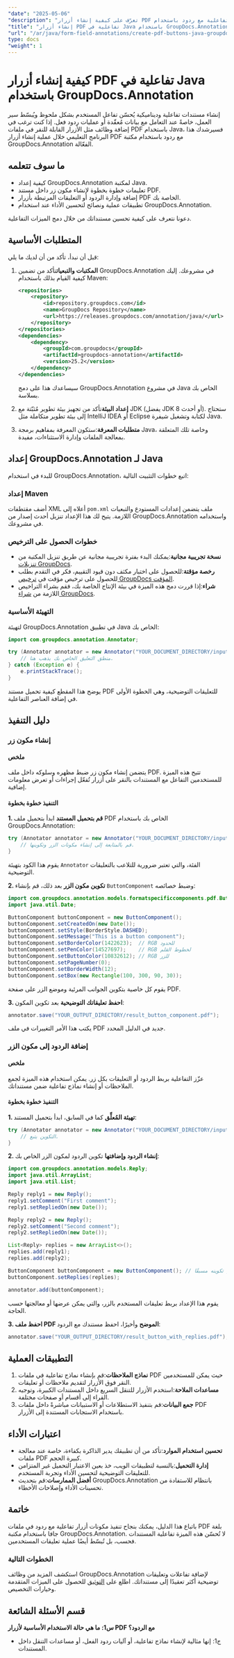 ```yaml
---
"date": "2025-05-06"
"description": "تعرّف على كيفية إنشاء أزرار PDF تفاعلية مع ردود باستخدام GroupDocs.Annotation لجافا. اتبع هذا الدليل خطوة بخطوة لتحسين تفاعلية المستندات."
"title": "إنشاء أزرار PDF تفاعلية في Java باستخدام GroupDocs.Annotation - دليل كامل"
"url": "/ar/java/form-field-annotations/create-pdf-buttons-java-groupdocs-annotation/"
type: docs
"weight": 1
---
```


# كيفية إنشاء أزرار PDF تفاعلية في Java باستخدام GroupDocs.Annotation
إنشاء مستندات تفاعلية وديناميكية يُحسّن تفاعل المستخدم بشكل ملحوظ ويُبسّط سير العمل، خاصةً عند التعامل مع بيانات مُعقّدة أو عمليات ردود فعل. إذا كنت ترغب في إضافة وظائف مثل الأزرار القابلة للنقر في ملفات PDF باستخدام Java، فسيرشدك هذا البرنامج التعليمي خلال عملية إنشاء أزرار PDF مع ردود باستخدام مكتبة GroupDocs.Annotation الفعّالة.

## ما سوف تتعلمه
- كيفية إعداد GroupDocs.Annotation لمكتبة Java.
- تعليمات خطوة بخطوة لإنشاء مكون زر داخل مستند PDF.
- إضافة وإدارة الردود أو التعليقات المرتبطة بأزرار PDF الخاصة بك.
- تطبيقات عملية ونصائح لتحسين الأداء عند استخدام GroupDocs.Annotation.

دعونا نتعرف على كيفية تحسين مستنداتك من خلال دمج الميزات التفاعلية.

## المتطلبات الأساسية
قبل أن نبدأ، تأكد من أن لديك ما يلي:

1. **المكتبات والتبعيات**تأكد من تضمين GroupDocs.Annotation في مشروعك. إليك كيفية القيام بذلك باستخدام Maven:
    ```xml
    <repositories>
        <repository>
            <id>repository.groupdocs.com</id>
            <name>GroupDocs Repository</name>
            <url>https://releases.groupdocs.com/annotation/java/</url>
        </repository>
    </repositories>
    <dependencies>
        <dependency>
            <groupId>com.groupdocs</groupId>
            <artifactId>groupdocs-annotation</artifactId>
            <version>25.2</version>
        </dependency>
    </dependencies>
    ```
   سيساعدك هذا على دمج GroupDocs.Annotation في مشروع Java الخاص بك بسلاسة.

2. **إعداد البيئة**تأكد من تجهيز بيئة تطوير مُثبّتة مع JDK (يفضل JDK 8 أو أحدث). ستحتاج إلى بيئة تطوير متكاملة مثل IntelliJ IDEA أو Eclipse لكتابة وتشغيل شيفرة Java.

3. **متطلبات المعرفة**:ستكون المعرفة بمفاهيم برمجة Java، وخاصة تلك المتعلقة بمعالجة الملفات وإدارة الاستثناءات، مفيدة.

## إعداد GroupDocs.Annotation لـ Java
للبدء في استخدام GroupDocs.Annotation، اتبع خطوات التثبيت التالية:

### إعداد Maven
أضف مقتطفات XML أعلاه إلى `pom.xml` ملف يتضمن إعدادات المستودع والتبعيات اللازمة. يتيح لك هذا الإعداد تنزيل أحدث إصدار من GroupDocs.Annotation واستخدامه في مشروعك.

### خطوات الحصول على الترخيص
- **نسخة تجريبية مجانية**:يمكنك البدء بفترة تجريبية مجانية عن طريق تنزيل المكتبة من [تنزيلات GroupDocs](https://releases.groupdocs.com/annotation/java/).
- **رخصة مؤقتة**:للحصول على اختبار مكثف دون قيود التقييم، فكر في التقدم بطلب للحصول على ترخيص مؤقت في [ترخيص GroupDocs المؤقت](https://purchase.groupdocs.com/temporary-license/).
- **شراء**:إذا قررت دمج هذه الميزة في بيئة الإنتاج الخاصة بك، فقم بشراء التراخيص اللازمة من [شراء GroupDocs](https://purchase.groupdocs.com/buy).

### التهيئة الأساسية
لتهيئة GroupDocs.Annotation في تطبيق Java الخاص بك:
```java
import com.groupdocs.annotation.Annotator;

try (Annotator annotator = new Annotator("YOUR_DOCUMENT_DIRECTORY/input_file.pdf")) {
    // منطق التعليق الخاص بك يذهب هنا.
} catch (Exception e) {
    e.printStackTrace();
}
```
يوضح هذا المقطع كيفية تحميل مستند PDF للتعليقات التوضيحية، وهي الخطوة الأولى في إضافة العناصر التفاعلية.

## دليل التنفيذ
### إنشاء مكون زر
#### ملخص
يتضمن إنشاء مكون زر ضبط مظهره وسلوكه داخل ملف PDF. تتيح هذه الميزة للمستخدمين التفاعل مع المستندات بالنقر على أزرار تُفعّل إجراءات أو تعرض معلومات إضافية.
#### التنفيذ خطوة بخطوة
**1. قم بتحميل المستند**
ابدأ بتحميل ملف PDF الخاص بك باستخدام GroupDocs.Annotation:
```java
try (Annotator annotator = new Annotator("YOUR_DOCUMENT_DIRECTORY/input_file.pdf")) {
    // قم بالمتابعة إلى إنشاء مكونات الزر وتكوينها.
}
```
يقوم هذا الكود بتهيئة `Annotator` الفئة، والتي تعتبر ضرورية للتلاعب بالتعليقات التوضيحية.

**2. تكوين مكون الزر**
بعد ذلك، قم بإنشاء `ButtonComponent` وضبط خصائصه:
```java
import com.groupdocs.annotation.models.formatspecificcomponents.pdf.ButtonComponent;
import java.util.Date;

ButtonComponent buttonComponent = new ButtonComponent();
buttonComponent.setCreatedOn(new Date());
buttonComponent.setStyle(BorderStyle.DASHED);
buttonComponent.setMessage("This is a button component");
buttonComponent.setBorderColor(1422623);  // RGB للحدود
buttonComponent.setPenColor(14527697);    // RGB لخطوط القلم
buttonComponent.setButtonColor(10832612); // RGB للزر
buttonComponent.setPageNumber(0);
buttonComponent.setBorderWidth(12);
buttonComponent.setBox(new Rectangle(100, 300, 90, 30));
```
يقوم كل خاصية بتكوين الجوانب المرئية وموضع الزر على صفحة PDF.

**3. احفظ تعليقاتك التوضيحية**
بعد تكوين المكون:
```java
annotator.save("YOUR_OUTPUT_DIRECTORY/result_button_component.pdf");
```
يكتب هذا الأمر التغييرات في ملف PDF جديد في الدليل المحدد.

### إضافة الردود إلى مكون الزر
#### ملخص
عزّز التفاعلية بربط الردود أو التعليقات بكل زر. يمكن استخدام هذه الميزة لجمع الملاحظات أو إنشاء نماذج تفاعلية ضمن مستنداتك.
#### التنفيذ خطوة بخطوة
**1. تهيئة المُعلِّق**
كما في السابق، ابدأ بتحميل المستند:
```java
try (Annotator annotator = new Annotator("YOUR_DOCUMENT_DIRECTORY/input_file.pdf")) {
    // التكوين يتبع.
}
```

**2. إنشاء الردود وإضافتها**
تكوين الردود لمكون الزر الخاص بك:
```java
import com.groupdocs.annotation.models.Reply;
import java.util.ArrayList;
import java.util.List;

Reply reply1 = new Reply();
reply1.setComment("First comment");
reply1.setRepliedOn(new Date());

Reply reply2 = new Reply();
reply2.setComment("Second comment");
reply2.setRepliedOn(new Date());

List<Reply> replies = new ArrayList<>();
replies.add(reply1);
replies.add(reply2);

ButtonComponent buttonComponent = new ButtonComponent(); // افترض أنه تم تكوينه مسبقًا
buttonComponent.setReplies(replies);

annotator.add(buttonComponent);
```
يقوم هذا الإعداد بربط تعليقات المستخدم بالزر، والتي يمكن عرضها أو معالجتها حسب الحاجة.

**3. احفظ ملف PDF الموضح**
وأخيرًا، احفظ مستندك مع الردود:
```java
annotator.save("YOUR_OUTPUT_DIRECTORY/result_button_with_replies.pdf");
```

## التطبيقات العملية
1. **نماذج الملاحظات**:قم بإنشاء نماذج تفاعلية في ملفات PDF حيث يمكن للمستخدمين النقر فوق الأزرار لتقديم ملاحظات أو تعليقات.
2. **مساعدات الملاحة**:استخدم الأزرار للتنقل السريع داخل المستندات الكبيرة، وتوجيه القراء إلى أقسام أو صفحات مختلفة.
3. **جمع البيانات**:قم بتنفيذ الاستطلاعات أو الاستبيانات مباشرةً داخل ملفات PDF باستخدام الاستجابات المستندة إلى الأزرار.

## اعتبارات الأداء
- **تحسين استخدام الموارد**:تأكد من أن تطبيقك يدير الذاكرة بكفاءة، خاصة عند معالجة ملفات PDF كبيرة الحجم.
- **إدارة التحميل**:بالنسبة لتطبيقات الويب، خذ بعين الاعتبار التحميل غير المتزامن للتعليقات التوضيحية لتحسين الأداء وتجربة المستخدم.
- **أفضل الممارسات**:قم بتحديث GroupDocs.Annotation بانتظام للاستفادة من تحسينات الأداء وإصلاحات الأخطاء.

## خاتمة
باتباع هذا الدليل، يمكنك بنجاح تنفيذ مكونات أزرار تفاعلية مع ردود في ملفات PDF بلغة جافا باستخدام مكتبة GroupDocs.Annotation. لا تُحسّن هذه الميزة تفاعلية المستندات فحسب، بل تُبسّط أيضًا عملية تعليقات المستخدمين.

### الخطوات التالية
استكشف المزيد من وظائف GroupDocs.Annotation لإضافة تفاعلات وتعليقات توضيحية أكثر تعقيدًا إلى مستنداتك. اطلع على [التوثيق](https://docs.groupdocs.com/annotation/java/) للحصول على الميزات المتقدمة وخيارات التخصيص.

## قسم الأسئلة الشائعة
**س1: ما هي حالة الاستخدام الأساسية لأزرار PDF مع الردود؟**
- ج1: إنها مثالية لإنشاء نماذج تفاعلية، أو آليات ردود الفعل، أو مساعدات التنقل داخل المستندات.
